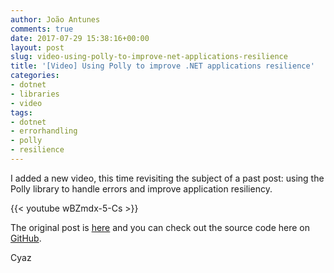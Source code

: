 ```yaml
---
author: João Antunes
comments: true
date: 2017-07-29 15:38:16+00:00
layout: post
slug: video-using-polly-to-improve-net-applications-resilience
title: '[Video] Using Polly to improve .NET applications resilience'
categories:
- dotnet
- libraries
- video
tags:
- dotnet
- errorhandling
- polly
- resilience
---
```


I added a new video, this time revisiting the subject of a past post: using the Polly library to handle errors and improve application resiliency.

{{< youtube wBZmdx-5-Cs >}}

The original post is [here](https://blog.codingmilitia.com/2016/11/08/simpler-error-handling-in-net-applications-using-polly/) and you can check out the source code here on [GitHub](https://github.com/joaofbantunes/PollySample).

Cyaz
